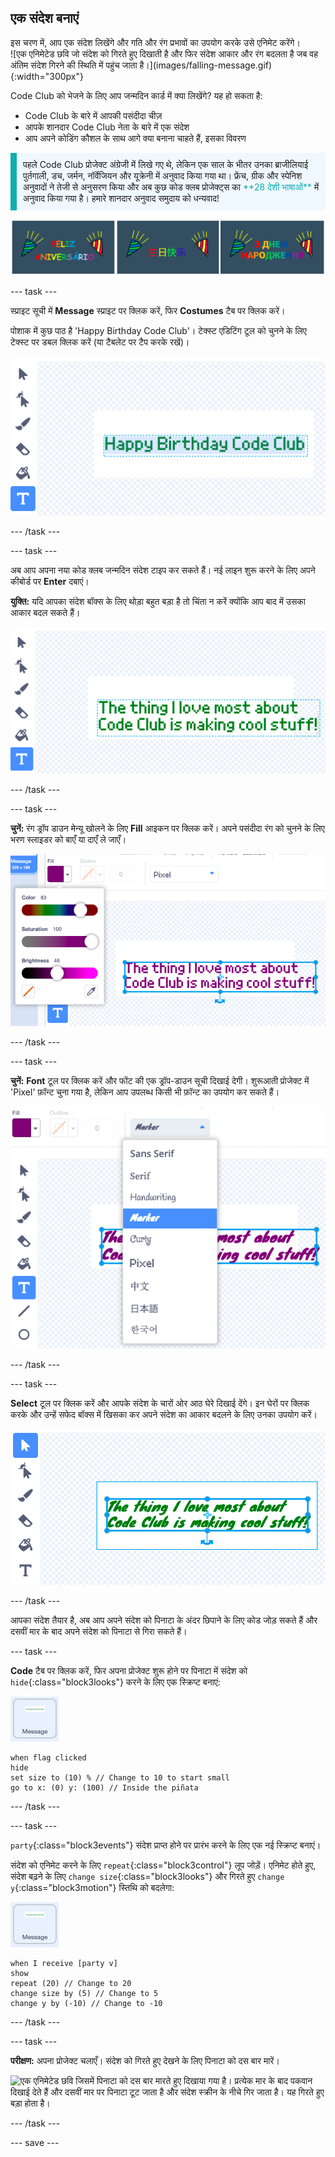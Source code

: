 ## एक संदेश बनाएं

<div style="display: flex; flex-wrap: wrap">
<div style="flex-basis: 200px; flex-grow: 1; margin-right: 15px;">
इस चरण में, आप एक संदेश लिखेंगे और गति और रंग प्रभावों का उपयोग करके उसे एनिमेट करेंगे। 
</div>
<div>
![एक एनिमेटेड छवि जो संदेश को गिरते हुए दिखाती है और फिर संदेश आकार और रंग बदलता है जब वह अंतिम संदेश गिरने की स्थिति में पहुंच जाता है।](images/falling-message.gif){:width="300px"}
</div>
</div>

Code Club को भेजने के लिए आप जन्मदिन कार्ड में क्या लिखेंगे? यह हो सकता है:
+ Code Club के बारे में आपकी पसंदीदा चीज़
+ आपके शानदार Code Club नेता के बारे में एक संदेश
+ आप अपने कोडिंग कौशल के साथ आगे क्या बनाना चाहते हैं, इसका विवरण

<p style="border-left: solid; border-width:10px; border-color: #0faeb0; background-color: aliceblue; padding: 10px;">
पहले Code Club प्रोजेक्ट अंग्रेजी में लिखे गए थे, लेकिन एक साल के भीतर उनका ब्राजीलियाई पुर्तगाली, डच, जर्मन, नॉर्वेजियन और यूक्रेनी में अनुवाद किया गया था। फ्रेंच, ग्रीक और स्पेनिश अनुवादों ने तेजी से अनुसरण किया और अब कुछ कोड क्लब प्रोजेक्ट्स का <span style="color: #0faeb0">**28 देशी भाषाओं**</span> में अनुवाद किया गया है। हमारे शानदार अनुवाद समुदाय को धन्यवाद!

![अनेक चित्र विभिन्न देशी भाषाओं में जन्मदिन मुबारक कह रहे हैं।](images/birthday-languages.png)
</p>

--- task ---

स्प्राइट सूची में **Message** स्प्राइट पर क्लिक करें, फिर **Costumes** टैब पर क्लिक करें।

पोशाक में कुछ पाठ है 'Happy Birthday Code Club'। टेक्स्ट एडिटिंग टूल को चुनने के लिए टेक्स्ट पर डबल क्लिक करें (या टैबलेट पर टैप करके रखें)।

![टेक्स्ट टूल के साथ कॉस्ट्यूम एडिटर चयनित और टेक्स्ट हाइलाइट किया गया।](images/text-edit.png)

--- /task ---

--- task ---

अब आप अपना नया कोड क्लब जन्मदिन संदेश टाइप कर सकते हैं। नई लाइन शुरू करने के लिए अपने कीबोर्ड पर **Enter** दबाएं।

**युक्ति:** यदि आपका संदेश बॉक्स के लिए थोड़ा बहुत बड़ा है तो चिंता न करें क्योंकि आप बाद में उसका आकार बदल सकते हैं।

![टेक्स्ट एडिटर एक नया संदेश दिखा रहा है जो पुराने संदेश के स्थान पर टाइप किया गया है।](images/new-text.png)

--- /task ---

--- task ---

**चुनें:** रंग ड्रॉप डाउन मेन्यू खोलने के लिए **Fill** आइकन पर क्लिक करें। अपने पसंदीदा रंग को चुनने के लिए भरण स्लाइडर को बाएँ या दाएँ ले जाएँ।

![रंग, संतृप्ति और चमक के लिए स्लाइडर के साथ Fill ड्रॉप डाउन मेन्यू। संदेश हरे से बैंगनी में बदल गया है।](images/font-colour.png)

--- /task ---

--- task ---

**चुनें:** **Font** टूल पर क्लिक करें और फोंट की एक ड्रॉप-डाउन सूची दिखाई देगी। शुरूआती प्रोजेक्ट में 'Pixel' फ़ॉन्ट चुना गया है, लेकिन आप उपलब्ध किसी भी फ़ॉन्ट का उपयोग कर सकते हैं।

![Font ड्रॉप डाउन मेन्यू जो अलग-अलग फ़ॉन्ट्स का विकल्प दिखा रहा है। 'Marker' फ़ॉन्ट को चुना गया है।](images/font-type.png)

--- /task ---

--- task ---

**Select** टूल पर क्लिक करें और आपके संदेश के चारों ओर आठ घेरे दिखाई देंगे। इन घेरों पर क्लिक करके और उन्हें सफेद बॉक्स में खिसका कर अपने संदेश का आकार बदलने के लिए उनका उपयोग करें।

![Select टूल हाइलाइट किया गया है और संदेश के प्रत्येक कोने में और केंद्रीय ऊर्ध्वाधर और क्षैतिज छेदक बिंदुओं पर छोटे वृत्त हैं ताकि इसे कई दिशाओं में आकार दिया जा सके।](images/resize-message.png)

--- /task ---

आपका संदेश तैयार है, अब आप अपने संदेश को पिनाटा के अंदर छिपाने के लिए कोड जोड़ सकते हैं और दसवीं मार के बाद अपने संदेश को पिनाटा से गिरा सकते हैं।

--- task ---

**Code** टैब पर क्लिक करें, फिर अपना प्रोजेक्ट शुरू होने पर पिनाटा में संदेश को `hide`{:class="block3looks"} करने के लिए एक स्क्रिप्ट बनाएं:

![संदेश स्प्राइट आइकन।](images/message-sprite.png)

```blocks3
when flag clicked
hide
set size to (10) % // Change to 10 to start small
go to x: (0) y: (100) // Inside the piñata
```

--- /task ---

--- task ---

`party`{:class="block3events"} संदेश प्राप्त होने पर प्रारंभ करने के लिए एक नई स्क्रिप्ट बनाएं।

संदेश को एनिमेट करने के लिए `repeat`{:class="block3control"} लूप जोड़ें। एनिमेट होते हुए, संदेश बढ़ने के लिए `change size`{:class="block3looks"} और गिरते हुए `change y`{:class="block3motion"} स्तिथि को बदलेगा:

![संदेश स्प्राइट आइकन।](images/message-sprite.png)

```blocks3
when I receive [party v]
show
repeat (20) // Change to 20
change size by (5) // Change to 5
change y by (-10) // Change to -10
```

--- /task ---

--- task ---

**परीक्षण:** अपना प्रोजेक्ट चलाएँ। संदेश को गिरते हुए देखने के लिए पिनाटा को दस बार मारें।

![एक एनिमेटेड छवि जिसमें पिनाटा को दस बार मारते हुए दिखाया गया है। प्रत्येक मार के बाद पकवान दिखाई देते हैं और दसवीं मार पर पिनाटा टूट जाता है और संदेश स्क्रीन के नीचे गिर जाता है। यह गिरते हुए बड़ा होता है।](images/falling-message.gif)

--- /task ---

--- save ---
